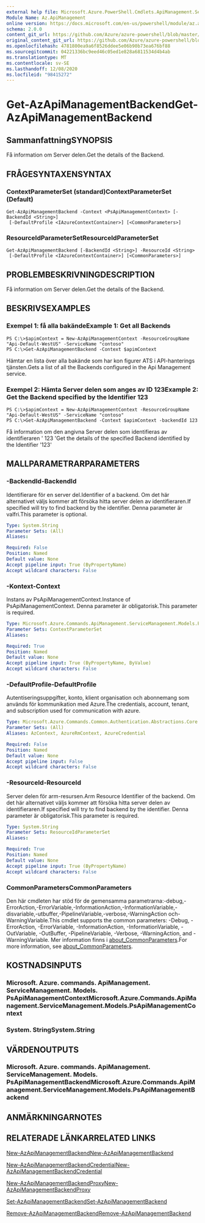 ```yaml
---
external help file: Microsoft.Azure.PowerShell.Cmdlets.ApiManagement.ServiceManagement.dll-Help.xml
Module Name: Az.ApiManagement
online version: https://docs.microsoft.com/en-us/powershell/module/az.apimanagement/get-azapimanagementbackend
schema: 2.0.0
content_git_url: https://github.com/Azure/azure-powershell/blob/master/src/ApiManagement/ApiManagement/help/Get-AzApiManagementBackend.md
original_content_git_url: https://github.com/Azure/azure-powershell/blob/master/src/ApiManagement/ApiManagement/help/Get-AzApiManagementBackend.md
ms.openlocfilehash: 4781800ea9a6f8526ddee5e06b90b73ea676bf88
ms.sourcegitcommit: 04221336bc9eed46c05ed1e828a6811534d4b4ab
ms.translationtype: MT
ms.contentlocale: sv-SE
ms.lasthandoff: 12/08/2020
ms.locfileid: "98415272"
---
```

# <span data-ttu-id="520b8-101">Get-AzApiManagementBackend</span><span class="sxs-lookup"><span data-stu-id="520b8-101">Get-AzApiManagementBackend</span></span>

## <span data-ttu-id="520b8-102">Sammanfattning</span><span class="sxs-lookup"><span data-stu-id="520b8-102">SYNOPSIS</span></span>
<span data-ttu-id="520b8-103">Få information om Server delen.</span><span class="sxs-lookup"><span data-stu-id="520b8-103">Get the details of the Backend.</span></span>

## <span data-ttu-id="520b8-104">FRÅGESYNTAXEN</span><span class="sxs-lookup"><span data-stu-id="520b8-104">SYNTAX</span></span>

### <span data-ttu-id="520b8-105">ContextParameterSet (standard)</span><span class="sxs-lookup"><span data-stu-id="520b8-105">ContextParameterSet (Default)</span></span>
```
Get-AzApiManagementBackend -Context <PsApiManagementContext> [-BackendId <String>]
 [-DefaultProfile <IAzureContextContainer>] [<CommonParameters>]
```

### <span data-ttu-id="520b8-106">ResourceIdParameterSet</span><span class="sxs-lookup"><span data-stu-id="520b8-106">ResourceIdParameterSet</span></span>
```
Get-AzApiManagementBackend [-BackendId <String>] -ResourceId <String>
 [-DefaultProfile <IAzureContextContainer>] [<CommonParameters>]
```

## <span data-ttu-id="520b8-107">PROBLEMBESKRIVNING</span><span class="sxs-lookup"><span data-stu-id="520b8-107">DESCRIPTION</span></span>
<span data-ttu-id="520b8-108">Få information om Server delen.</span><span class="sxs-lookup"><span data-stu-id="520b8-108">Get the details of the Backend.</span></span>

## <span data-ttu-id="520b8-109">BESKRIVS</span><span class="sxs-lookup"><span data-stu-id="520b8-109">EXAMPLES</span></span>

### <span data-ttu-id="520b8-110">Exempel 1: få alla bakände</span><span class="sxs-lookup"><span data-stu-id="520b8-110">Example 1: Get all Backends</span></span>
```
PS C:\>$apimContext = New-AzApiManagementContext -ResourceGroupName "Api-Default-WestUS" -ServiceName "contoso"
PS C:\>Get-AzApiManagementBackend -Context $apimContext
```

<span data-ttu-id="520b8-111">Hämtar en lista över alla bakände som har kon figurer ATS i API-hanterings tjänsten.</span><span class="sxs-lookup"><span data-stu-id="520b8-111">Gets a list of all the Backends configured in the Api Management service.</span></span>

### <span data-ttu-id="520b8-112">Exempel 2: Hämta Server delen som anges av ID 123</span><span class="sxs-lookup"><span data-stu-id="520b8-112">Example 2: Get the Backend specified by the Identifier 123</span></span>
```
PS C:\>$apimContext = New-AzApiManagementContext -ResourceGroupName "Api-Default-WestUS" -ServiceName "contoso"
PS C:\>Get-AzApiManagementBackend -Context $apimContext -backendId 123
```

<span data-ttu-id="520b8-113">Få information om den angivna Server delen som identifieras av identifieraren ' 123 '</span><span class="sxs-lookup"><span data-stu-id="520b8-113">Get the details of the specified Backend identified by the Identifier '123'</span></span>

## <span data-ttu-id="520b8-114">MALLPARAMETRAR</span><span class="sxs-lookup"><span data-stu-id="520b8-114">PARAMETERS</span></span>

### <span data-ttu-id="520b8-115">-BackendId</span><span class="sxs-lookup"><span data-stu-id="520b8-115">-BackendId</span></span>
<span data-ttu-id="520b8-116">Identifierare för en server del.</span><span class="sxs-lookup"><span data-stu-id="520b8-116">Identifier of a backend.</span></span>
<span data-ttu-id="520b8-117">Om det här alternativet väljs kommer att försöka hitta server delen av identifieraren.</span><span class="sxs-lookup"><span data-stu-id="520b8-117">If specified will try to find backend by the identifier.</span></span>
<span data-ttu-id="520b8-118">Denna parameter är valfri.</span><span class="sxs-lookup"><span data-stu-id="520b8-118">This parameter is optional.</span></span>

```yaml
Type: System.String
Parameter Sets: (All)
Aliases:

Required: False
Position: Named
Default value: None
Accept pipeline input: True (ByPropertyName)
Accept wildcard characters: False
```

### <span data-ttu-id="520b8-119">-Kontext</span><span class="sxs-lookup"><span data-stu-id="520b8-119">-Context</span></span>
<span data-ttu-id="520b8-120">Instans av PsApiManagementContext.</span><span class="sxs-lookup"><span data-stu-id="520b8-120">Instance of PsApiManagementContext.</span></span>
<span data-ttu-id="520b8-121">Denna parameter är obligatorisk.</span><span class="sxs-lookup"><span data-stu-id="520b8-121">This parameter is required.</span></span>

```yaml
Type: Microsoft.Azure.Commands.ApiManagement.ServiceManagement.Models.PsApiManagementContext
Parameter Sets: ContextParameterSet
Aliases:

Required: True
Position: Named
Default value: None
Accept pipeline input: True (ByPropertyName, ByValue)
Accept wildcard characters: False
```

### <span data-ttu-id="520b8-122">-DefaultProfile</span><span class="sxs-lookup"><span data-stu-id="520b8-122">-DefaultProfile</span></span>
<span data-ttu-id="520b8-123">Autentiseringsuppgifter, konto, klient organisation och abonnemang som används för kommunikation med Azure.</span><span class="sxs-lookup"><span data-stu-id="520b8-123">The credentials, account, tenant, and subscription used for communication with azure.</span></span>

```yaml
Type: Microsoft.Azure.Commands.Common.Authentication.Abstractions.Core.IAzureContextContainer
Parameter Sets: (All)
Aliases: AzContext, AzureRmContext, AzureCredential

Required: False
Position: Named
Default value: None
Accept pipeline input: False
Accept wildcard characters: False
```

### <span data-ttu-id="520b8-124">-ResourceId</span><span class="sxs-lookup"><span data-stu-id="520b8-124">-ResourceId</span></span>
<span data-ttu-id="520b8-125">Server delen för arm-resursen.</span><span class="sxs-lookup"><span data-stu-id="520b8-125">Arm Resource Identifier of the backend.</span></span> <span data-ttu-id="520b8-126">Om det här alternativet väljs kommer att försöka hitta server delen av identifieraren.</span><span class="sxs-lookup"><span data-stu-id="520b8-126">If specified will try to find backend by the identifier.</span></span> <span data-ttu-id="520b8-127">Denna parameter är obligatorisk.</span><span class="sxs-lookup"><span data-stu-id="520b8-127">This parameter is required.</span></span>

```yaml
Type: System.String
Parameter Sets: ResourceIdParameterSet
Aliases:

Required: True
Position: Named
Default value: None
Accept pipeline input: True (ByPropertyName)
Accept wildcard characters: False
```

### <span data-ttu-id="520b8-128">CommonParameters</span><span class="sxs-lookup"><span data-stu-id="520b8-128">CommonParameters</span></span>
<span data-ttu-id="520b8-129">Den här cmdleten har stöd för de gemensamma parametrarna:-debug,-ErrorAction,-ErrorVariable,-InformationAction,-InformationVariable,-disvariable,-utbuffer,-PipelineVariable,-verbose,-WarningAction och-WarningVariable.</span><span class="sxs-lookup"><span data-stu-id="520b8-129">This cmdlet supports the common parameters: -Debug, -ErrorAction, -ErrorVariable, -InformationAction, -InformationVariable, -OutVariable, -OutBuffer, -PipelineVariable, -Verbose, -WarningAction, and -WarningVariable.</span></span> <span data-ttu-id="520b8-130">Mer information finns i [about_CommonParameters](http://go.microsoft.com/fwlink/?LinkID=113216).</span><span class="sxs-lookup"><span data-stu-id="520b8-130">For more information, see [about_CommonParameters](http://go.microsoft.com/fwlink/?LinkID=113216).</span></span>

## <span data-ttu-id="520b8-131">KOSTNADS</span><span class="sxs-lookup"><span data-stu-id="520b8-131">INPUTS</span></span>

### <span data-ttu-id="520b8-132">Microsoft. Azure. commands. ApiManagement. ServiceManagement. Models. PsApiManagementContext</span><span class="sxs-lookup"><span data-stu-id="520b8-132">Microsoft.Azure.Commands.ApiManagement.ServiceManagement.Models.PsApiManagementContext</span></span>

### <span data-ttu-id="520b8-133">System. String</span><span class="sxs-lookup"><span data-stu-id="520b8-133">System.String</span></span>

## <span data-ttu-id="520b8-134">VÄRDEN</span><span class="sxs-lookup"><span data-stu-id="520b8-134">OUTPUTS</span></span>

### <span data-ttu-id="520b8-135">Microsoft. Azure. commands. ApiManagement. ServiceManagement. Models. PsApiManagementBackend</span><span class="sxs-lookup"><span data-stu-id="520b8-135">Microsoft.Azure.Commands.ApiManagement.ServiceManagement.Models.PsApiManagementBackend</span></span>

## <span data-ttu-id="520b8-136">ANMÄRKNINGAR</span><span class="sxs-lookup"><span data-stu-id="520b8-136">NOTES</span></span>

## <span data-ttu-id="520b8-137">RELATERADE LÄNKAR</span><span class="sxs-lookup"><span data-stu-id="520b8-137">RELATED LINKS</span></span>

[<span data-ttu-id="520b8-138">New-AzApiManagementBackend</span><span class="sxs-lookup"><span data-stu-id="520b8-138">New-AzApiManagementBackend</span></span>](./New-AzApiManagementBackend.md)

[<span data-ttu-id="520b8-139">New-AzApiManagementBackendCredential</span><span class="sxs-lookup"><span data-stu-id="520b8-139">New-AzApiManagementBackendCredential</span></span>](./New-AzApiManagementBackendCredential.md)

[<span data-ttu-id="520b8-140">New-AzApiManagementBackendProxy</span><span class="sxs-lookup"><span data-stu-id="520b8-140">New-AzApiManagementBackendProxy</span></span>](./New-AzApiManagementBackendProxy.md)

[<span data-ttu-id="520b8-141">Set-AzApiManagementBackend</span><span class="sxs-lookup"><span data-stu-id="520b8-141">Set-AzApiManagementBackend</span></span>](./Set-AzApiManagementBackend.md)

[<span data-ttu-id="520b8-142">Remove-AzApiManagementBackend</span><span class="sxs-lookup"><span data-stu-id="520b8-142">Remove-AzApiManagementBackend</span></span>](./Remove-AzApiManagementBackend.md)
